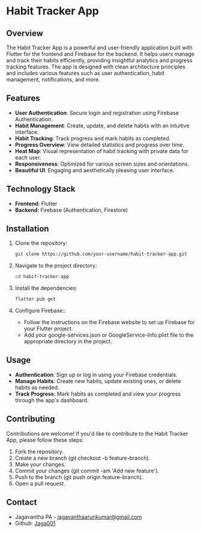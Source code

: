 # Habit Tracker App

## Overview

The Habit Tracker App is a powerful and user-friendly application built with Flutter for the frontend and Firebase for the backend. It helps users manage and track their habits efficiently, providing insightful analytics and progress tracking features. The app is designed with clean architecture principles and includes various features such as user authentication, habit management, notifications, and more.

## Features

- **User Authentication**: Secure login and registration using Firebase Authentication.
- **Habit Management**: Create, update, and delete habits with an intuitive interface.
- **Habit Tracking**: Track progress and mark habits as completed.
- **Progress Overview**: View detailed statistics and progress over time.
- **Heat Map**: Visual representation of habit tracking with private data for each user.
- **Responsiveness**: Optimized for various screen sizes and orientations.
- **Beautiful UI**: Engaging and aesthetically pleasing user interface.

## Technology Stack

- **Frontend**: Flutter
- **Backend**: Firebase (Authentication, Firestore)

## Installation

1. Clone the repository:
   ```bash
   git clone https://github.com/your-username/habit-tracker-app.git

2. Navigate to the project directory:

   ```bash
   cd habit-tracker-app

 3. Install the dependencies:

    ```bash
    flutter pub get

 4. Configure Firebase::

    - Follow the instructions on the Firebase website to set up Firebase for your Flutter project.
    - Add your google-services.json or GoogleService-Info.plist file to the appropriate directory in the project.
   
 ## Usage
- **Authentication**: Sign up or log in using your Firebase credentials.
- **Manage Habits**: Create new habits, update existing ones, or delete habits as needed.
- **Track Progress**: Mark habits as completed and view your progress through the app's dashboard.

## Contributing
Contributions are welcome! If you'd like to contribute to the Habit Tracker App, please follow these steps:

1. Fork the repository.
2. Create a new branch (git checkout -b feature-branch).
3. Make your changes.
4. Commit your changes (git commit -am 'Add new feature').
5. Push to the branch (git push origin feature-branch).
6. Open a pull request.

## Contact

- Jagavantha PA - jagavanthaarunkumar@gmail.com
- Github: [Jaga001]('https://github.com/jaga0001')
